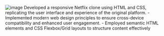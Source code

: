 ![image](https://github.com/user-attachments/assets/c2c90144-f457-42de-b54f-95784c1ea2d3)
 Developed a responsive Netflix clone using HTML and CSS, replicating the user interface and experience 
of the original platform. - Implemented modern web design principles to ensure cross-device compatibility
and enhanced user engagement. - Employed semantic HTML elements and CSS Flexbox/Grid layouts to structure content effectively  
